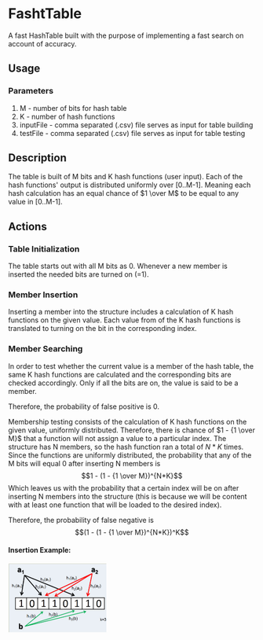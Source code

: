 # FashtTable
A fast HashTable built with the purpose of implementing a fast search on account of accuracy.

## Usage
### Parameters
1. M - number of bits for hash table
2. K - number of hash functions
3. inputFile - comma separated (.csv) file serves as input for table building
4. testFile - comma separated (.csv) file serves as input for table testing

## Description
The table is built of M bits and K hash functions (user input).
Each of the hash functions' output is distributed uniformly over [0..M-1].
Meaning each hash calculation has an equal chance of $1 \over M$ to be equal to any value in [0..M-1]. 

## Actions
### Table Initialization
The table starts out with all M bits as 0. Whenever a new member is inserted the needed bits are turned on (=1).

### Member Insertion
Inserting a member into the structure includes a calculation of K hash functions on the given value.
Each value from of the K hash functions is translated to turning on the bit in the corresponding index.

### Member Searching
In order to test whether the current value is a member of the hash table, the same K hash functions are calculated and 
the corresponding bits are checked accordingly. 
Only if all the bits are on, the value is said to be a member.

Therefore, the probability of false positive is 0.

Membership testing consists of the calculation of K hash functions on the given value, uniformly distributed.
Therefore, there is chance of $1 - {1 \over M}$ that a function will not assign a value to a particular index.
The structure has N members, so the hash function ran a total of $N * K$ times.
Since the functions are uniformly distributed, the probability that any of the M bits will equal 0 after inserting N members is $$1 - (1 - {1 \over M})^{N*K}$$
Which leaves us with the probability that a certain index will be on after inserting N members into the structure (this is because we will be content with at least one function that will be loaded to the desired index).

Therefore, the probability of false negative is $$(1 - (1 - {1 \over M})^{N*K})^K$$

#### Insertion Example: 
<img src="img.png" alt="Table Insertion Example" width="200" height="140">
